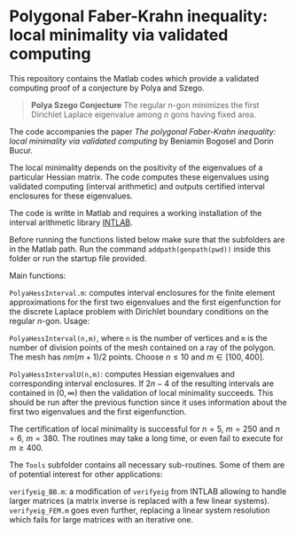 # Polygonal Faber-Krahn inequality: local minimality via validated computing

This repository contains the Matlab codes which provide a validated computing proof of a conjecture by Polya and Szego.

> **Polya Szego Conjecture** The regular $n$-gon minimizes the first Dirichlet Laplace eigenvalue among $n$ gons having fixed area.

The code accompanies the paper *The polygonal Faber-Krahn inequality: local minimality via validated computing* by Beniamin Bogosel and Dorin Bucur. 

The local minimality depends on the positivity of the eigenvalues of a particular Hessian matrix. The code computes these eigenvalues using validated computing (interval arithmetic) and outputs certified interval enclosures for these eigenvalues. 

The code is writte in Matlab and requires a working installation of the interval arithmetic library [INTLAB](https://www.tuhh.de/ti3/intlab/). 

Before running the functions listed below make sure that the subfolders are in the Matlab path. Run the command `addpath(genpath(pwd))` inside this folder or run the startup file provided. 

Main functions:

`PolyaHessInterval.m`: computes interval enclosures for the finite element approximations for the first two eigenvalues and the first eigenfunction for the discrete Laplace problem with Dirichlet boundary conditions on the regular $n$-gon. Usage:

`PolyaHessInterval(n,m)`, where `n` is the number of vertices and `m` is the number of division points of the mesh contained on a ray of the polygon. The mesh has $nm(m+1)/2$ points. Choose $n \leq 10$ and $m \in [100,400]$.  

`PolyaHessIntervalU(n,m)`: computes Hessian eigenvalues and corresponding interval enclosures. If $2n-4$ of the resulting intervals are contained in $(0,\infty)$ then the validation of local minimality succeeds. This should be run after the previous function since it uses information about the first two eigenvalues and the first eigenfunction. 

The certification of local minimality is successful for $n=5$, $m=250$ and $n=6$, $m=380$. The routines may take a long time, or even fail to execute for $m \geq 400$.

The `Tools` subfolder contains all necessary sub-routines. Some of them are of potential interest for other applications:

`verifyeig_BB.m`: a modification of `verifyeig` from INTLAB allowing to handle larger matrices (a matrix inverse is replaced with a few linear systems). `verifyeig_FEM.m` goes even further, replacing a linear system resolution which fails for large matrices with an iterative one. 